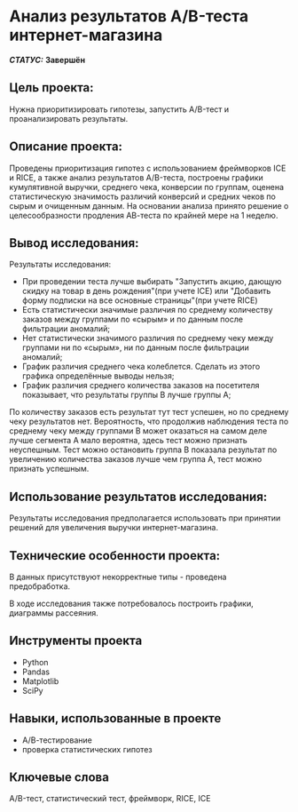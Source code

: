 # Анализ результатов A/B-теста интернет-магазина


***СТАТУС:*** **Завершён**


## Цель проекта:

Нужна приоритизировать гипотезы, запустить A/B-тест и проанализировать результаты.


## Описание проекта:

Проведены приоритизация гипотез с использованием фреймворков ICE и RICE, а также анализ результатов A/B-теста, построены графики кумулятивной выручки, среднего чека, конверсии по группам, оценена статистическую значимость различий конверсий и средних чеков по сырым и очищенным данным. На основании анализа принято решение о целесообразности продления АВ-теста по крайней мере на 1 неделю.


## Вывод исследования:


Результаты исследования:

- При проведении теста лучше выбирать "Запустить акцию, дающую скидку на товар в день рождения"(при учете ICE) или "Добавить форму подписки на все основные страницы"(при учете RICE)
- Есть статистически значимые различия по среднему количеству заказов между группами по «сырым» и по данным после фильтрации аномалий;
- Нет статистически значимого различия по среднему чеку между группами ни по «сырым», ни по данным после фильтрации аномалий;
- График различия среднего чека колеблется. Сделать из этого графика определённые выводы нельзя;
- График различия среднего количества заказов на посетителя показывает, что результаты группы B лучше группы A;

По количеству заказов есть результат тут тест успешен, но по среднему чеку результатов нет. Вероятность, что продолжив наблюдения теста по среднему чеку между группами B может оказаться на самом деле лучше сегмента A мало вероятна, здесь тест можно признать неуспешным. Тест можно остановить группа B показала результат по увеличению количества заказов лучше чем группа А, тест можно признать успешным.


## Использование результатов исследования:

Результаты исследования предполагается использовать при принятии решений для увеличения выручки интернет-магазина.


## Технические особенности проекта:

В данных присутствуют некорректные типы - проведена предобработка.

В ходе исследования также потребовалось построить графики, диаграммы рассеяния.


## Инструменты проекта

- Python
- Pandas
- Matplotlib
- SciPy


## Навыки, использованные в проекте

- А/В-тестирование
- проверка статистических гипотез


## Ключевые слова

A/B-тест, статистический тест, фреймворк, RICE, ICE
